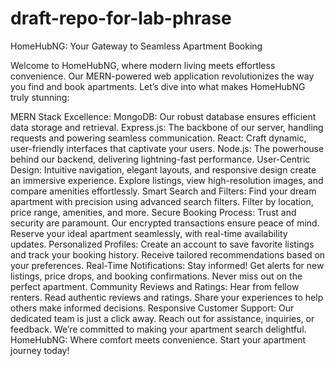 # draft-repo-for-lab-phrase

HomeHubNG: Your Gateway to Seamless Apartment Booking

Welcome to HomeHubNG, where modern living meets effortless convenience. Our MERN-powered web application revolutionizes the way you find and book apartments. Let’s dive into what makes HomeHubNG truly stunning:

MERN Stack Excellence:
MongoDB: Our robust database ensures efficient data storage and retrieval.
Express.js: The backbone of our server, handling requests and powering seamless communication.
React: Craft dynamic, user-friendly interfaces that captivate your users.
Node.js: The powerhouse behind our backend, delivering lightning-fast performance.
User-Centric Design:
Intuitive navigation, elegant layouts, and responsive design create an immersive experience.
Explore listings, view high-resolution images, and compare amenities effortlessly.
Smart Search and Filters:
Find your dream apartment with precision using advanced search filters.
Filter by location, price range, amenities, and more.
Secure Booking Process:
Trust and security are paramount. Our encrypted transactions ensure peace of mind.
Reserve your ideal apartment seamlessly, with real-time availability updates.
Personalized Profiles:
Create an account to save favorite listings and track your booking history.
Receive tailored recommendations based on your preferences.
Real-Time Notifications:
Stay informed! Get alerts for new listings, price drops, and booking confirmations.
Never miss out on the perfect apartment.
Community Reviews and Ratings:
Hear from fellow renters. Read authentic reviews and ratings.
Share your experiences to help others make informed decisions.
Responsive Customer Support:
Our dedicated team is just a click away. Reach out for assistance, inquiries, or feedback.
We’re committed to making your apartment search delightful.
HomeHubNG: Where comfort meets convenience. Start your apartment journey today!
